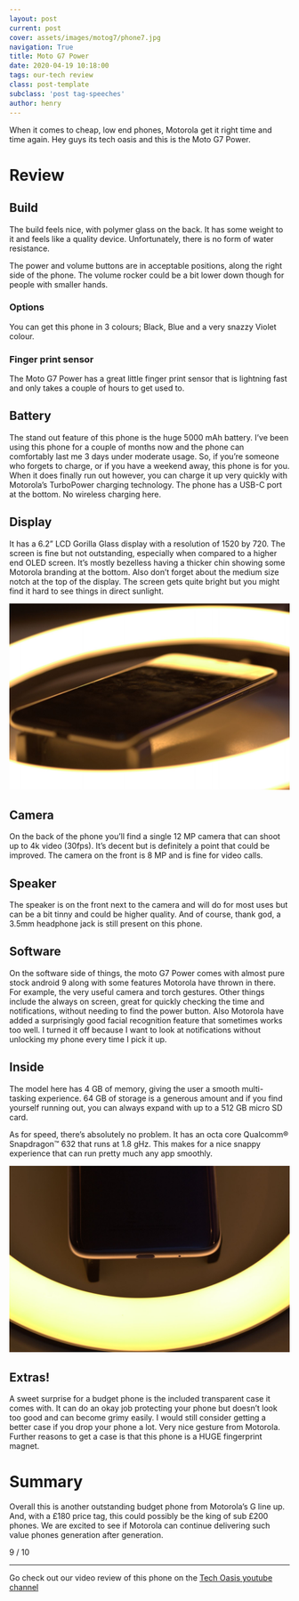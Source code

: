 ```yaml
---
layout: post
current: post
cover: assets/images/motog7/phone7.jpg
navigation: True
title: Moto G7 Power
date: 2020-04-19 10:18:00
tags: our-tech review
class: post-template
subclass: 'post tag-speeches'
author: henry
---
```


When it comes to cheap, low end phones, Motorola get it right time and time again. Hey guys its tech oasis and this is the Moto G7 Power. 

# Review

## Build

The build feels nice, with polymer glass on the back. It has some weight to it and feels like a quality device. Unfortunately, there is no form of water resistance. 

The power and volume buttons are in acceptable positions, along the right side of the phone. The volume rocker could be a bit lower down though for people with smaller hands.

### Options

You can get this phone in 3 colours; Black, Blue and a very snazzy Violet colour. 

### Finger print sensor

The Moto G7 Power has a great little finger print sensor that is lightning fast and only takes a couple of hours to get used to. 

## Battery 

The stand out feature of this phone is the huge 5000 mAh battery. I’ve been using this phone for a couple of months now and the phone can comfortably last me 3 days under moderate usage. So, if you’re someone who forgets to charge, or if you have a weekend away, this phone is for you. When it does finally run out however, you can charge it up very quickly with Motorola’s TurboPower charging technology. The phone has a USB-C port at the bottom. No wireless charging here.

## Display

It has a 6.2” LCD Gorilla Glass display with a resolution of 1520 by 720. The screen is fine but not outstanding, especially when compared to a higher end OLED screen. It’s mostly bezelless having a thicker chin showing some Motorola branding at the bottom. Also don’t forget about the medium size notch at the top of the display. The screen gets quite bright but you might find it hard to see things in direct sunlight.

![The Phone is lit](assets/images/motog7/phone4.jpg#full)

## Camera

On the back of the phone you’ll find a single 12 MP camera that can shoot up to 4k video (30fps).  It’s decent but is definitely a point that could be improved. The camera on the front is 8 MP and is fine for video calls.

## Speaker

The speaker is on the front next to the camera and will do for most uses but can be a bit tinny and could be higher quality. And of course, thank god, a 3.5mm headphone jack is still present on this phone.

## Software

On the software side of things, the moto G7 Power comes with almost pure stock android 9 along with some features Motorola have thrown in there. For example, the very useful camera and torch gestures. Other things include the always on screen, great for quickly checking the time and notifications, without needing to find the power button. Also Motorola have added a surprisingly good facial recognition feature that sometimes works too well. I turned it off because I want to look at notifications without unlocking my phone every time I pick it up.

## Inside

The model here has 4 GB of memory, giving the user a smooth multi-tasking experience. 64 GB of storage is a generous amount and if you find yourself running out, you can always expand with up to a 512 GB micro SD card.

As for speed, there’s absolutely no problem. It has an octa core Qualcomm® Snapdragon™ 632 that runs at 1.8 gHz. This makes for a nice snappy experience that can run pretty much any app smoothly.

![The Phone is lit](assets/images/motog7/phone2.jpg)

## Extras!

A sweet surprise for a budget phone is the included transparent case it comes with. It can do an okay job protecting your phone but doesn’t look too good and can become grimy easily. I would still consider getting a better case if you drop your phone a lot. Very nice gesture from Motorola. Further reasons to get a case is that this phone is a HUGE fingerprint magnet.

# Summary

Overall this is another outstanding budget phone from Motorola’s G line up. And, with a £180 price tag, this could possibly be the king of sub £200 phones.  We are excited to see if Motorola can continue delivering such value phones generation after generation.  

9 / 10

---

Go check out our video review of this phone on the [Tech Oasis youtube channel](https://www.youtube.com/channel/UCmbieU3y9vDvt7F0nrZxGWQ)

